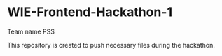 # WIE-Frontend-Hackathon-1
Team name PSS

This repository is created to push necessary files during the hackathon.
